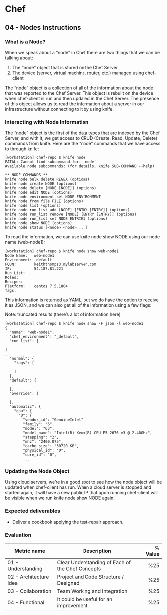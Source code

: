 # Chef

## 04 - Nodes Instructions

### What is a Node?

When we speak about a “node” in Chef there are two things that we can be talking about:

1. The “node” object that is stored on the Chef Server
2. The device (server, virtual machine, router, etc.) managed using chef-client

The “node” object is a collection of all of the information about the node that was reported to the Chef Server. This object is rebuilt on the device when chef-client is run and then updated in the Chef Server. The presence of this object allows us to read the information about a server in our infrastructure without connecting to it by using knife.

### Interacting with Node Information

The “node” object is the first of the data types that are indexed by the Chef Server, and with it, we get access to CRUD (Create, Read, Update, Delete) commands from knife. Here are the “node” commands that we have access to through knife:

```
[workstation] chef-repo $ knife node
FATAL: Cannot find subcommand for: 'node'
Available node subcommands: (for details, knife SUB-COMMAND --help)

** NODE COMMANDS **
knife node bulk delete REGEX (options)
knife node create NODE (options)
knife node delete [NODE [NODE]] (options)
knife node edit NODE (options)
knife node environment set NODE ENVIRONMENT
knife node from file FILE (options)
knife node list (options)
knife node run_list add [NODE] [ENTRY [ENTRY]] (options)
knife node run_list remove [NODE] [ENTRY [ENTRY]] (options)
knife node run_list set NODE ENTRIES (options)
knife node show NODE (options)
knife node status [<node> <node> ...]
```

To read the information, we can use knife node show NODE using our node name (web-node1):

```
[workstation] chef-repo $ knife node show web-node1
Node Name:   web-node1
Environment: _default
FQDN:        keiththomps3.mylabserver.com
IP:          54.187.81.221
Run List:
Roles:
Recipes:
Platform:    centos 7.5.1804
Tags:
```

This information is returned as YAML, but we do have the option to receive it as JSON, and we can also get all of the information using a few flags:

Note: truncated results (there’s a lot of information here)

```
[workstation] chef-repo $ knife node show -F json -l web-node1
{
  "name": "web-node1",
  "chef_environment": "_default",
  "run_list": [

]
,
  "normal": {
    "tags": [

    ]
  },
  "default": {

  },
  "override": {

  },
  "automatic": {
    "cpu": {
      "0": {
        "vendor_id": "GenuineIntel",
        "family": "6",
        "model": "63",
        "model_name": "Intel(R) Xeon(R) CPU E5-2676 v3 @ 2.40GHz",
        "stepping": "2",
        "mhz": "2400.075",
        "cache_size": "30720 KB",
        "physical_id": "0",
        "core_id": "0",
        ...
```

### Updating the Node Object

Using cloud servers, we’re in a good spot to see how the node object will be updated when chef-client has run. When a cloud server is stopped and started again, it will have a new public IP that upon running chef-client will be visible when we run knife node show NODE again.

### Expected deliverables
- Deliver a cookbook applying the test-repair approach.

### Evaluation

| Metric name | Description | % Value |
| ----------- |-------------| -------:|
| 01 - Understanding  | Clear Understanding of Each of the Chef Concepts | %25 |
| 02 - Architecture Idea   | Project and Code Structure / Designed | %25 |
| 03 - Collaboration   | Team Working and Integration | %25 |
| 04 - Functional   | It could be useful for an improvement | %25 |

        